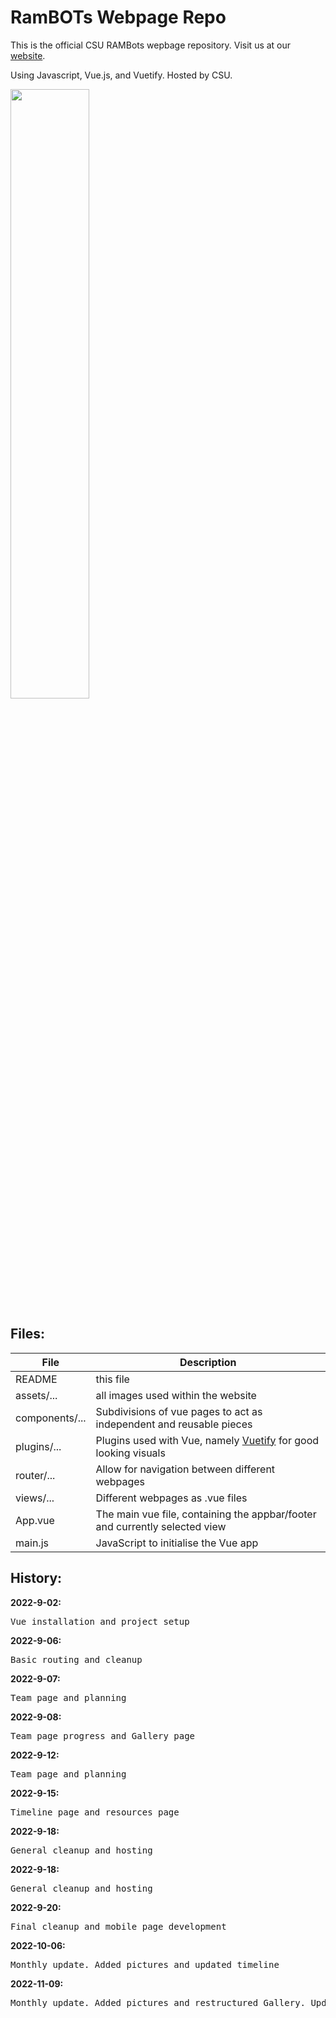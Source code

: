 # RamBOTs Webpage Repo
                   
This is the official CSU RAMBots wepbage repository. 
Visit us at our [website](https://projects-web.engr.colostate.edu/ece-sr-design/AY22/RamBOTs).

Using Javascript, Vue.js, and Vuetify. Hosted by CSU.

<img src="https://user-images.githubusercontent.com/112744753/196563382-2745e707-77d6-42d5-98a0-a29530e21c9a.png" width=50% height=50%>

Files:
------

| File        | Description           |
| ------------- |-------------|
| README      | this file |
| assets/...        | all images used within the website      |
| components/...        | Subdivisions of vue pages to act as independent and reusable pieces      |
| plugins/...        | Plugins used with Vue, namely [Vuetify](https://vuetifyjs.com/en/) for good looking visuals       |
| router/...        | Allow for navigation between different webpages   |
| views/...        | Different webpages as .vue files       |
| App.vue        | The main vue file, containing the appbar/footer and currently selected view      |
| main.js        |  JavaScript to initialise the Vue app     |



  
History:
--------
  
 **2022-9-02:**  
 <pre>Vue installation and project setup</pre>  
 
 **2022-9-06:**  
 <pre>Basic routing and cleanup</pre>  

 **2022-9-07:**  
 <pre>Team page and planning</pre> 
 
 **2022-9-08:**  
 <pre>Team page progress and Gallery page</pre>
 
 **2022-9-12:**  
 <pre>Team page and planning</pre>
  
 **2022-9-15:**  
 <pre>Timeline page and resources page</pre>
 
 **2022-9-18:**  
 <pre>General cleanup and hosting</pre>
 
 **2022-9-18:**  
 <pre>General cleanup and hosting</pre>
 
 **2022-9-20:**  
 <pre>Final cleanup and mobile page development</pre>
 
 **2022-10-06:**  
 <pre>Monthly update. Added pictures and updated timeline</pre>

 **2022-11-09:**  
 <pre>Monthly update. Added pictures and restructured Gallery. Updated timeline</pre>
